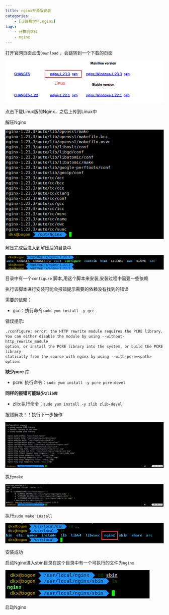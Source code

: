 ```yaml
---
title: nginx开源版安装
categories:
    - [计算机学科,nginx]
tags:
    - 计算机学科
    - nginx
---
```


打开官网页面点击`Download` ，会跳转到一个下载的页面

![image_2023-01-28-09-02-32](https://raw.githubusercontent.com/PigPigLetsGo/imeages/master/image_2023-01-28-09-02-32_20230225140136.png)

点击下载Linux版的Nginx，之后上传到Linux中

解压Nginx

![image_2023-01-28-09-22-01](https://raw.githubusercontent.com/PigPigLetsGo/imeages/master/image_2023-01-28-09-22-01_20230225140146.png)

解压完成后进入到解压后的目录中

![image_2023-01-28-09-23-03](https://raw.githubusercontent.com/PigPigLetsGo/imeages/master/image_2023-01-28-09-23-03_20230225140157.png)

目录中有一个`configure` 脚本,用这个脚本来安装,安装过程中需要一些依赖

执行该脚本进行安装可能会报错提示需要的依赖没有找到的错误

需要的依赖：

- gcc：执行命令`sudo yum install -y gcc` 

错误提示:

```
./configure: error: the HTTP rewrite module requires the PCRE library.
You can either disable the module by using --without-http_rewrite_module
option, or install the PCRE library into the system, or build the PCRE library
statically from the source with nginx by using --with-pcre=<path> option.
```

**缺少pcre** 库

- pcre: 执行命令：`sudo yum install -y pcre pcre-devel` 

**同样的报错可能缺少`zlib库`** 

- zlib:执行命令：`sudo yum install -y zlib zlib-devel`  

报错解决！！执行下一步操作

![image_2023-01-28-09-34-26](https://raw.githubusercontent.com/PigPigLetsGo/imeages/master/image_2023-01-28-09-34-26_20230225140212.png)

执行`make` 

![image_2023-01-28-09-36-32](https://raw.githubusercontent.com/PigPigLetsGo/imeages/master/image_2023-01-28-09-36-32_20230225140226.png)

执行`sudo make install` 

![image_2023-01-28-09-38-18](https://raw.githubusercontent.com/PigPigLetsGo/imeages/master/image_2023-01-28-09-38-18_20230225140240.png)

安装成功

启动Nginx进入sbin目录在这个目录中有一个可执行的文件为`nginx` 

![image_2023-01-28-09-39-54](https://raw.githubusercontent.com/PigPigLetsGo/imeages/master/image_2023-01-28-09-39-54_20230225140252.png)

启动Nginx

